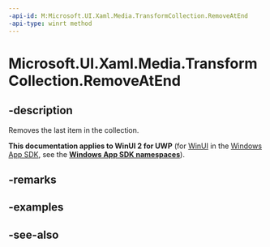 ```yaml
---
-api-id: M:Microsoft.UI.Xaml.Media.TransformCollection.RemoveAtEnd
-api-type: winrt method
---
```


<!-- Method syntax
public void RemoveAtEnd()
-->

# Microsoft.UI.Xaml.Media.TransformCollection.RemoveAtEnd

## -description
Removes the last item in the collection.

**This documentation applies to WinUI 2 for UWP** (for [WinUI](/windows/apps/winui/winui3/) in the [Windows App SDK](/windows/apps/windows-app-sdk/), see the **[Windows App SDK namespaces](/windows/windows-app-sdk/api/winrt/)**).

## -remarks

## -examples

## -see-also
